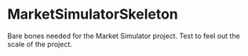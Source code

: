 # MarketSimulatorSkeleton
Bare bones needed for the Market Simulator project. Test to feel out the scale of the project.
